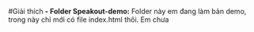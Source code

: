 #Giải thích
**- Folder Speakout-demo:** Folder này em đang làm bản demo, trong này chỉ mới có file index.html thôi. Em chưa 